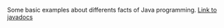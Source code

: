 Some basic examples about differents facts of Java programming.
<a href="./docs/apidocs/">Link to javadocs</a>
